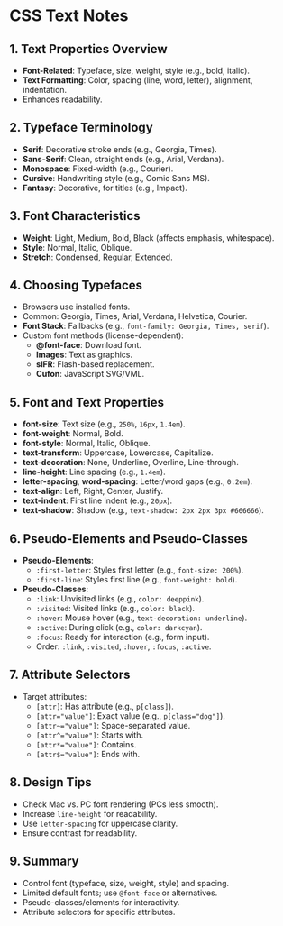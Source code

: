 CSS Text Notes
==============

1\. Text Properties Overview
----------------------------

-   **Font-Related**: Typeface, size, weight, style (e.g., bold, italic).
-   **Text Formatting**: Color, spacing (line, word, letter), alignment, indentation.
-   Enhances readability.

2\. Typeface Terminology
------------------------

-   **Serif**: Decorative stroke ends (e.g., Georgia, Times).
-   **Sans-Serif**: Clean, straight ends (e.g., Arial, Verdana).
-   **Monospace**: Fixed-width (e.g., Courier).
-   **Cursive**: Handwriting style (e.g., Comic Sans MS).
-   **Fantasy**: Decorative, for titles (e.g., Impact).

3\. Font Characteristics
------------------------

-   **Weight**: Light, Medium, Bold, Black (affects emphasis, whitespace).
-   **Style**: Normal, Italic, Oblique.
-   **Stretch**: Condensed, Regular, Extended.

4\. Choosing Typefaces
----------------------

-   Browsers use installed fonts.
-   Common: Georgia, Times, Arial, Verdana, Helvetica, Courier.
-   **Font Stack**: Fallbacks (e.g., `font-family: Georgia, Times, serif`).
-   Custom font methods (license-dependent):
    -   **@font-face**: Download font.
    -   **Images**: Text as graphics.
    -   **sIFR**: Flash-based replacement.
    -   **Cufon**: JavaScript SVG/VML.

5\. Font and Text Properties
----------------------------

-   **font-size**: Text size (e.g., `250%`, `16px`, `1.4em`).
-   **font-weight**: Normal, Bold.
-   **font-style**: Normal, Italic, Oblique.
-   **text-transform**: Uppercase, Lowercase, Capitalize.
-   **text-decoration**: None, Underline, Overline, Line-through.
-   **line-height**: Line spacing (e.g., `1.4em`).
-   **letter-spacing**, **word-spacing**: Letter/word gaps (e.g., `0.2em`).
-   **text-align**: Left, Right, Center, Justify.
-   **text-indent**: First line indent (e.g., `20px`).
-   **text-shadow**: Shadow (e.g., `text-shadow: 2px 2px 3px #666666`).

6\. Pseudo-Elements and Pseudo-Classes
--------------------------------------

-   **Pseudo-Elements**:
    -   `:first-letter`: Styles first letter (e.g., `font-size: 200%`).
    -   `:first-line`: Styles first line (e.g., `font-weight: bold`).
-   **Pseudo-Classes**:
    -   `:link`: Unvisited links (e.g., `color: deeppink`).
    -   `:visited`: Visited links (e.g., `color: black`).
    -   `:hover`: Mouse hover (e.g., `text-decoration: underline`).
    -   `:active`: During click (e.g., `color: darkcyan`).
    -   `:focus`: Ready for interaction (e.g., form input).
    -   Order: `:link`, `:visited`, `:hover`, `:focus`, `:active`.

7\. Attribute Selectors
-----------------------

-   Target attributes:
    -   `[attr]`: Has attribute (e.g., `p[class]`).
    -   `[attr="value"]`: Exact value (e.g., `p[class="dog"]`).
    -   `[attr~="value"]`: Space-separated value.
    -   `[attr^="value"]`: Starts with.
    -   `[attr*="value"]`: Contains.
    -   `[attr$="value"]`: Ends with.

8\. Design Tips
---------------

-   Check Mac vs. PC font rendering (PCs less smooth).
-   Increase `line-height` for readability.
-   Use `letter-spacing` for uppercase clarity.
-   Ensure contrast for readability.

9\. Summary
-----------

-   Control font (typeface, size, weight, style) and spacing.
-   Limited default fonts; use `@font-face` or alternatives.
-   Pseudo-classes/elements for interactivity.
-   Attribute selectors for specific attributes.
